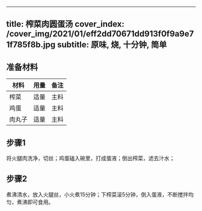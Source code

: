 
---
title: 榨菜肉圆蛋汤
cover_index: /cover_img/2021/01/eff2dd70671dd913f0f9a9e71f785f8b.jpg
subtitle: 原味, 烧, 十分钟, 简单
---

## 准备材料

| 材料     | 用量 | 备注|
| ------- | ----- | --- |
| 榨菜 | 适量| 主料 |
| 鸡蛋 | 适量| 主料 |
| 肉丸子 | 适量| 主料 |

## 步骤1

将火腿肉洗净，切丝；鸡蛋磕入碗里，打成蛋液；倒出榨菜，滤去汁水；

## 步骤2

煮沸清水，放入火腿丝，小火煮15分钟；下榨菜滚5分钟，倒入蛋液，不断搅拌均匀，煮沸即可食用。

